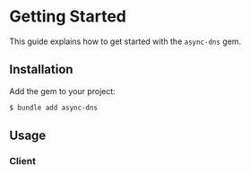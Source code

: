 # Getting Started

This guide explains how to get started with the `async-dns` gem.

## Installation

Add the gem to your project:

~~~ bash
$ bundle add async-dns
~~~

## Usage

### Client

